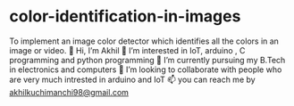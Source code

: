 # color-identification-in-images
To implement an image color detector which identifies all the colors in an  image or video.
👋 Hi, I’m Akhil
👀 I’m interested in IoT, arduino , C programming and python programming
🌱 I’m currently pursuing my B.Tech in electronics and computers
💞️ I’m looking to collaborate with people who are very much intrested in arduino and IoT
📫 you can reach me by akhilkuchimanchi98@gmail.com
